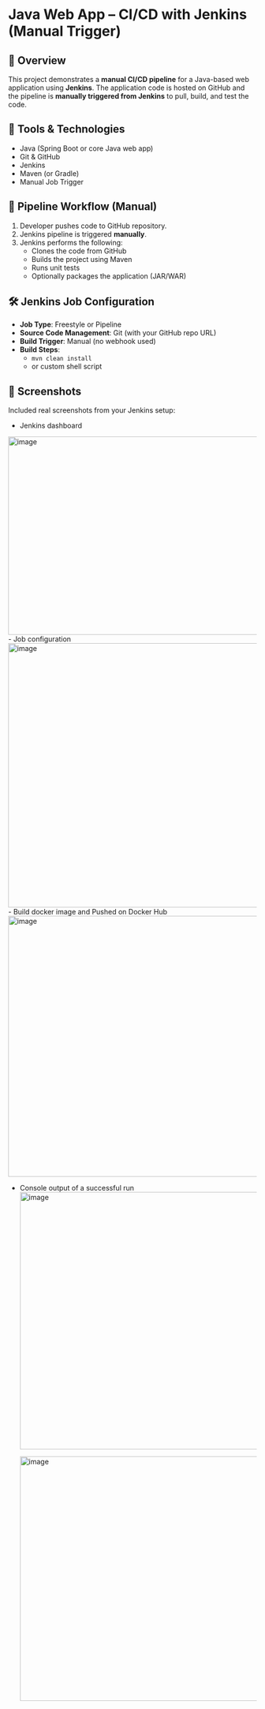 # Java Web App – CI/CD with Jenkins (Manual Trigger)

## 🚀 Overview

This project demonstrates a **manual CI/CD pipeline** for a Java-based web application using **Jenkins**. The application code is hosted on GitHub and the pipeline is **manually triggered from Jenkins** to pull, build, and test the code.

## 🧰 Tools & Technologies

- Java (Spring Boot or core Java web app)
- Git & GitHub
- Jenkins
- Maven (or Gradle)
- Manual Job Trigger

## 🔄 Pipeline Workflow (Manual)

1. Developer pushes code to GitHub repository.
2. Jenkins pipeline is triggered **manually**.
3. Jenkins performs the following:
   - Clones the code from GitHub
   - Builds the project using Maven
   - Runs unit tests
   - Optionally packages the application (JAR/WAR)

## 🛠 Jenkins Job Configuration

- **Job Type**: Freestyle or Pipeline
- **Source Code Management**: Git (with your GitHub repo URL)
- **Build Trigger**: Manual (no webhook used)
- **Build Steps**:
  - `mvn clean install`
  - or custom shell script

## 📸 Screenshots

Included real screenshots from your Jenkins setup:
- Jenkins dashboard
 <img width="1139" height="402" alt="image" src="https://github.com/user-attachments/assets/7186592a-34da-44c8-b8e6-c418e9a06147" />
- Job configuration
  <img width="1086" height="536" alt="image" src="https://github.com/user-attachments/assets/73940503-f87a-44ff-b9f7-da75777fb558" />
- Build docker image and Pushed on Docker Hub
  <img width="1170" height="529" alt="image" src="https://github.com/user-attachments/assets/c384fbc1-f3c5-40e8-9541-3ca2c64f90c5" />

- Console output of a successful run
  <img width="1208" height="522" alt="image" src="https://github.com/user-attachments/assets/de61cabe-7247-4842-944e-77d83b3ea7ce" />

  <img width="1001" height="496" alt="image" src="https://github.com/user-attachments/assets/5f7c493c-130f-4db1-91e7-37e9269265b4" />


